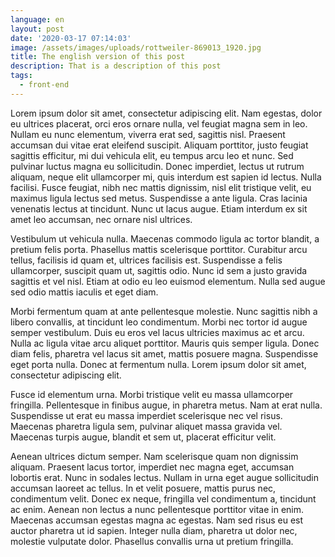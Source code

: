 ```yaml
---
language: en
layout: post
date: '2020-03-17 07:14:03'
image: /assets/images/uploads/rottweiler-869013_1920.jpg
title: The english version of this post
description: That is a description of this post
tags:
  - front-end
---
```

Lorem ipsum dolor sit amet, consectetur adipiscing elit. Nam egestas, dolor eu ultrices placerat, orci eros ornare nulla, vel feugiat magna sem in leo. Nullam eu nunc elementum, viverra erat sed, sagittis nisl. Praesent accumsan dui vitae erat eleifend suscipit. Aliquam porttitor, justo feugiat sagittis efficitur, mi dui vehicula elit, eu tempus arcu leo et nunc. Sed pulvinar luctus magna eu sollicitudin. Donec imperdiet, lectus ut rutrum aliquam, neque elit ullamcorper mi, quis interdum est sapien id lectus. Nulla facilisi. Fusce feugiat, nibh nec mattis dignissim, nisl elit tristique velit, eu maximus ligula lectus sed metus. Suspendisse a ante ligula. Cras lacinia venenatis lectus at tincidunt. Nunc ut lacus augue. Etiam interdum ex sit amet leo accumsan, nec ornare nisl ultrices.

Vestibulum ut vehicula nulla. Maecenas commodo ligula ac tortor blandit, a pretium felis porta. Phasellus mattis scelerisque porttitor. Curabitur arcu tellus, facilisis id quam et, ultrices facilisis est. Suspendisse a felis ullamcorper, suscipit quam ut, sagittis odio. Nunc id sem a justo gravida sagittis et vel nisl. Etiam at odio eu leo euismod elementum. Nulla sed augue sed odio mattis iaculis et eget diam.

Morbi fermentum quam at ante pellentesque molestie. Nunc sagittis nibh a libero convallis, at tincidunt leo condimentum. Morbi nec tortor id augue semper vestibulum. Duis eu eros vel lacus ultricies maximus ac et arcu. Nulla ac ligula vitae arcu aliquet porttitor. Mauris quis semper ligula. Donec diam felis, pharetra vel lacus sit amet, mattis posuere magna. Suspendisse eget porta nulla. Donec at fermentum nulla. Lorem ipsum dolor sit amet, consectetur adipiscing elit.

Fusce id elementum urna. Morbi tristique velit eu massa ullamcorper fringilla. Pellentesque in finibus augue, in pharetra metus. Nam at erat nulla. Suspendisse ut erat eu massa imperdiet scelerisque nec vel risus. Maecenas pharetra ligula sem, pulvinar aliquet massa gravida vel. Maecenas turpis augue, blandit et sem ut, placerat efficitur velit.

Aenean ultrices dictum semper. Nam scelerisque quam non dignissim aliquam. Praesent lacus tortor, imperdiet nec magna eget, accumsan lobortis erat. Nunc in sodales lectus. Nullam in urna eget augue sollicitudin accumsan laoreet ac tellus. In et velit posuere, mattis purus nec, condimentum velit. Donec ex neque, fringilla vel condimentum a, tincidunt ac enim. Aenean non lectus a nunc pellentesque porttitor vitae in enim. Maecenas accumsan egestas magna ac egestas. Nam sed risus eu est auctor pharetra ut id sapien. Integer nulla diam, pharetra ut dolor nec, molestie vulputate dolor. Phasellus convallis urna ut pretium fringilla.
